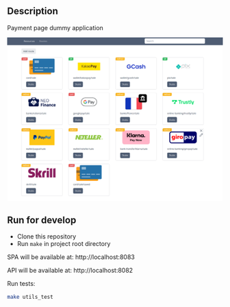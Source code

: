 ## Description
Payment page dummy application

![UI example](./build/docs/interface.png)

## Run for develop

* Clone this repository
* Run `make` in project root directory

SPA will be available at:
http://localhost:8083

API will be available at:
http://localhost:8082

Run tests:
```bash
make utils_test
```
